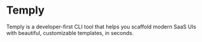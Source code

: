 # Temply
Temply is a developer-first CLI tool that helps you scaffold modern SaaS UIs with beautiful, customizable templates, in seconds.
